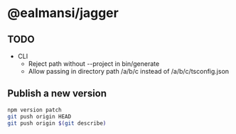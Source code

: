 # @ealmansi/jagger

## TODO

- CLI
  - Reject path without --project in bin/generate
  - Allow passing in directory path /a/b/c instead of /a/b/c/tsconfig.json

## Publish a new version

```sh
npm version patch
git push origin HEAD
git push origin $(git describe)
```

